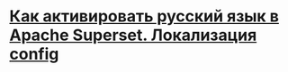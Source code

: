 # [Как активировать русский язык в Apache Superset. Локализация config](https://superset-bi.ru/how-to-activate-russian-language-in-superset-config-docker/)
